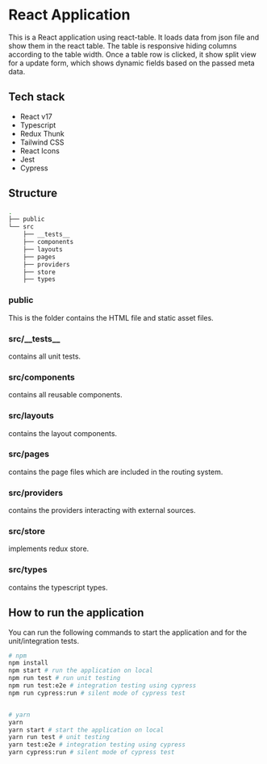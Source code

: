 # React Application

This is a React application using react-table.
It loads data from json file and show them in the react table.
The table is responsive hiding columns according to the table width.
Once a table row is clicked, it show split view for a update form, which shows dynamic fields based on the passed meta data.

## Tech stack

- React v17
- Typescript
- Redux Thunk
- Tailwind CSS
- React Icons
- Jest
- Cypress

## Structure

```bash
.
├── public
└── src
    ├── __tests__
    ├── components
    ├── layouts
    ├── pages
    ├── providers
    ├── store
    ├── types
```

### public

This is the folder contains the HTML file and static asset files.

### src/\_\_tests\_\_

contains all unit tests.

### src/components

contains all reusable components.

### src/layouts

contains the layout components.

### src/pages

contains the page files which are included in the routing system.

### src/providers

contains the providers interacting with external sources.

### src/store

implements redux store.

### src/types

contains the typescript types.

## How to run the application

You can run the following commands to start the application and for the unit/integration tests.

```bash
# npm
npm install
npm start # run the application on local
npm run test # run unit testing
npm run test:e2e # integration testing using cypress
npm run cypress:run # silent mode of cypress test


# yarn
yarn
yarn start # start the application on local
yarn run test # unit testing
yarn test:e2e # integration testing using cypress
yarn cypress:run # silent mode of cypress test

```
